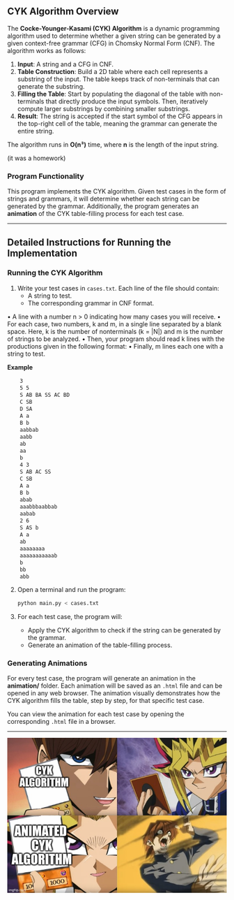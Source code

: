 ## CYK Algorithm Overview

The **Cocke-Younger-Kasami (CYK) Algorithm** is a dynamic programming algorithm used to determine whether a given string can be generated by a given context-free grammar (CFG) in Chomsky Normal Form (CNF). The algorithm works as follows:

1. **Input**: A string and a CFG in CNF.
2. **Table Construction**: Build a 2D table where each cell represents a substring of the input. The table keeps track of non-terminals that can generate the substring.
3. **Filling the Table**: Start by populating the diagonal of the table with non-terminals that directly produce the input symbols. Then, iteratively compute larger substrings by combining smaller substrings.
4. **Result**: The string is accepted if the start symbol of the CFG appears in the top-right cell of the table, meaning the grammar can generate the entire string.

The algorithm runs in **O(n³)** time, where **n** is the length of the input string.

(it was a homework)

### Program Functionality

This program implements the CYK algorithm. Given test cases in the form of strings and grammars, it will determine whether each string can be generated by the grammar. Additionally, the program generates an **animation** of the CYK table-filling process for each test case.

---

## Detailed Instructions for Running the Implementation

### Running the CYK Algorithm

1. Write your test cases in `cases.txt`. Each line of the file should contain:
   - A string to test.
   - The corresponding grammar in CNF format.

• A line with a number n > 0 indicating how many cases you will receive.
• For each case, two numbers, k and m, in a single line separated by a blank space. Here, k is the number of
nonterminals (k = |N|) and m is the number of strings to be analyzed.
• Then, your program should read k lines with the productions given in the following format:
<nonterminal> <derivation alternatives of the nonterminal separated by blank spaces>
• Finally, m lines each one with a string to test.

**Example**

		3
		5 5
		S AB BA SS AC BD
		C SB
		D SA
		A a
		B b
		aabbab
		aabb
		ab
		aa
		b
		4 3
		S AB AC SS
		C SB
		A a
		B b
		abab
		aaabbbaabbab
		aabab
		2 6
		S AS b
		A a
		ab
		aaaaaaaa
		aaaaaaaaaaab
		b
		bb
		abb


2. Open a terminal and run the program:

   ```bash
   python main.py < cases.txt
   ```

3. For each test case, the program will:
   - Apply the CYK algorithm to check if the string can be generated by the grammar.
   - Generate an animation of the table-filling process.

### Generating Animations

For every test case, the program will generate an animation in the **animation/** folder. Each animation will be saved as an `.html` file and can be opened in any web browser. The animation visually demonstrates how the CYK algorithm fills the table, step by step, for that specific test case.

You can view the animation for each test case by opening the corresponding `.html` file in a browser.

---

![](https://github.com/jero98772/toma_nota/blob/master/clases/compiladores/CYKalgorithm/937if9.jpg)

